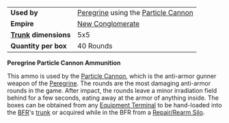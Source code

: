 |                                                 |                                                                                                  |
| ----------------------------------------------- | ------------------------------------------------------------------------------------------------ |
| **Used by**                                     | [Peregrine](../vehicles/Peregrine.md) using the [Particle Cannon](../weapons/Particle_Cannon.md) |
| **Empire**                                      | [New Conglomerate](../terminology/New_Conglomerate.md)                                                   |
| **[Trunk](../terminology/Trunk.md) dimensions** | 5x5                                                                                              |
| **Quantity per box**                            | 40 Rounds                                                                                        |

**Peregrine Particle Cannon Ammunition**

This ammo is used by the [Particle Cannon](../weapons/Particle_Cannon.md), which
is the anti-armor gunner weapon of the [Peregrine](../vehicles/Peregrine.md).
The rounds are the most damaging anti-armor rounds in the game. After impact,
the rounds leave a minor irradiation field behind for a few seconds, eating away
at the armor of anything inside. The boxes can be obtained from any
[Equipment Terminal](../items/Equipment_Terminal.md) to be hand-loaded into the
[BFR](../vehicles/BattleFrame_Robotics.md)'s [trunk](../terminology/Trunk.md) or
acquired while in the BFR from a
[Repair/Rearm Silo](../items/Repair_Rearm_Silo.md).
